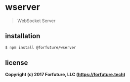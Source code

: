 # wserver

> WebSocket Server

## installation

```bash
$ npm install @forfuture/wserver
```

## license

**Copyright (c) 2017 Forfuture, LLC (https://forfuture.tech)**
